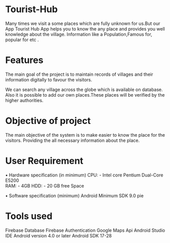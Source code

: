 # Tourist-Hub
Many times we visit a some places which are fully unknown for us.But our App Tourist Hub App helps you to know the any place and provides you well knowledge about the village. Information like a Population,Famous for, popular for etc .

# Features
The main goal of the project is to maintain records of villages and their information digitally to  favour the visitors.

We can search any village across the globe which is available on database.
Also it is possible to add our own places.These places will be verified by the higher authorities.


# Objective of project 
The main objective of the system is to make easier to know the place for the visitors.
Providing the all necessary information about the place.

# User Requirement 
•	Hardware specification (in minimum) 
     CPU: - Intel core Pentium Dual-Core E5200  
     RAM: - 4GB 
     HDD: - 20 GB free Space 
     
•	Software specification (minimum)   Android Minimum SDK 9.0 pie

# Tools used
Firebase Database
Firebase Authentication
Google Maps Api
Android Studio IDE
Android version 4.0 or later
Android SDK 17-28
